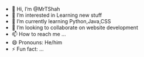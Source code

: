 - 👋 Hi, I’m @MrTShah
- 👀 I’m interested in Learning new stuff
- 🌱 I’m currently learning Python,Java,CSS
- 💞️ I’m looking to collaborate on website development
- 📫 How to reach me ...
- 😄 Pronouns: He/him
- ⚡ Fun fact: ...

<!---
MrTShah/MrTShah is a ✨ special ✨ repository because its `README.md` (this file) appears on your GitHub profile.
You can click the Preview link to take a look at your changes.
--->
